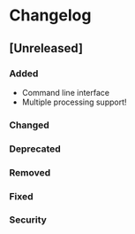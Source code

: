 # Changelog

## [Unreleased]

### Added

- Command line interface
- Multiple processing support!


### Changed

### Deprecated

### Removed

### Fixed

### Security
